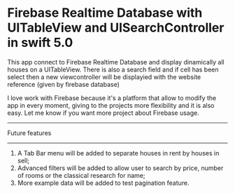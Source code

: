# Firebase Realtime Database with UITableView and UISearchController in swift 5.0
This app connect to Firebase Realtime Database and display dinamically all houses on a UITableView. 
There is also a search field and if cell has been select then a new viewcontroller will be displayied 
with the website reference (given by firebase database)

I love work with Firebase because it's a platform that allow to modify the app in every moment, giving to the projects 
more flexibility and it is also easy.
Let me know if you want more project about Firebase usage.



______________________________________________________________

Future features
______________________________________________________________

1. A Tab Bar menu will be added to separate houses in rent by houses in sell;
2. Advanced filters will be added to allow user to search by price, number of rooms or the classical research for name;
3. More example data will be added to test pagination feature.

